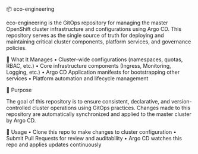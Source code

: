 📦 eco-engineering

eco-engineering is the GitOps repository for managing the master OpenShift cluster infrastructure and configurations using Argo CD. This repository serves as the single source of truth for deploying and maintaining critical cluster components, platform services, and governance policies.

🔧 What It Manages
	•	Cluster-wide configurations (namespaces, quotas, RBAC, etc.)
	•	Core infrastructure components (Ingress, Monitoring, Logging, etc.)
	•	Argo CD Application manifests for bootstrapping other services
	•	Platform automation and lifecycle management

🎯 Purpose

The goal of this repository is to ensure consistent, declarative, and version-controlled cluster operations using GitOps practices. Changes made to this repository are automatically synchronized and applied to the master cluster by Argo CD.

📌 Usage
	•	Clone this repo to make changes to cluster configuration
	•	Submit Pull Requests for review and auditability
	•	Argo CD watches this repo and applies updates continuously

